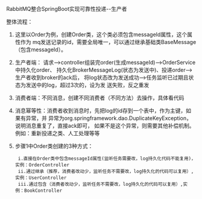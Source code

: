 RabbitMQ整合SpringBoot实现可靠性投递--生产者

整体流程：

1. 这里以Order为例，创建Order类，这个类必须包含messageId属性，这个属性作为
mq发送记录的id，需要全局唯一，可以通过继承基础类BaseMessage（包含messageId）。

2. 生产者端：
请求-->controller组装完order(生成messageId)-->OrderService中持久化order、
持久化BrokerMessageLog(状态为发送中)、投递order-->生产者收到broker的ack后，
将log状态改为发送成功-->任务监听已过期且状态为发送中的log，超过3次的，设为发
送失败，反之重发

3. 消费者端：不同消息，创建不同消费者（不同方法）去操作，具体看代码

4. 消息幂等性：消费者收到消息时，先把log的id存到一个表中，作为主键，如果有异常，并
异常为org.springframework.dao.DuplicateKeyException，说明消息重复了，直接ack即可，
如果不是这个异常，则需要其他补偿机制。例如：重新投递之类、人工处理等等

5. 步骤1中Order类创建的3种方式：
        
        i.直接在Order类中包含messageId属性(监听任务需要改，log持久化代码不能复用)，实例：OrderController
        ii.通过继承（推荐，消费者改动少，监听任务不需要改，log持久化的代码可以复用）,实例：UserController
        iii.通过包含（消费者改动少，监听任务不需要改，log持久化的代码可以复用）,实例：BookController